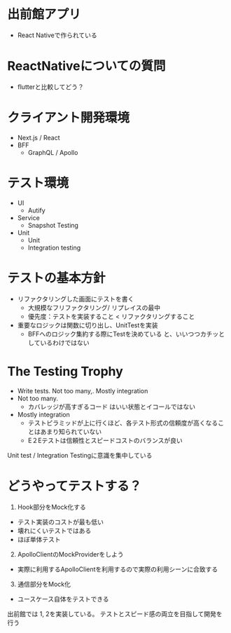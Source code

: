 # 出前館アプリ
- React Nativeで作られている

# ReactNativeについての質問
- flutterと比較してどう？

# クライアント開発環境
- Next.js / React
- BFF
  - GraphQL / Apollo

# テスト環境
- UI
  - Autify
- Service
  - Snapshot Testing
- Unit
  - Unit
  - Integration testing

# テストの基本方針
- リファクタリングした画面にテストを書く
  - 大規模なフリファクタリング/ リプレイスの最中
  - 優先度：テストを実装すること < リファクタリングすること
- 重要なロジックは関数に切り出し、UnitTestを実装
  - BFFへのロジック集約する際にTestを決めている
と、いいつつカチッとしているわけではない

# The Testing Trophy
- Write tests. Not too many,. Mostly integration
- Not too many.
  - カバレッジが高すぎるコード はいい状態とイコールではない
- Mostly integration
  - テストピラミッドが上に行くほど、各テスト形式の信頼度が高くなることはあまり知られていない
  - E２Eテストは信頼性とスピードコストのバランスが良い

Unit test / Integration Testingに意識を集中している

# どうやってテストする？
1. Hook部分をMock化する
  - テスト実装のコストが最も低い
  - 壊れにくいテストではある
  - ほぼ単体テスト
2. ApolloClientのMockProviderをしよう
  - 実際に利用するApolloClientを利用するので実際の利用シーンに合致する
3. 通信部分をMock化
  - ユースケース自体をテストできる

出前館では 1, 2を実装している。
テストとスピード感の両立を目指して開発を行う
